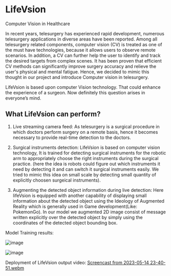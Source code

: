 # LifeVsion
Computer Vision in Healthcare

In recent years, telesurgery has experienced rapid development, numerous telesurgery applications in diverse areas have been reported. Among all telesurgery related components, computer vision (CV) is treated as one of the must have technologies, because it allows users to observe remote scenarios. In addition, a CV can further help the user to identify and track the desired targets from complex scenes. It has been proven that efficient CV methods can significantly improve surgery accuracy and relieve the user's physical and mental fatigue.
Hence, we decided to mimic this thought in our project and introduce Computer vision in telesurgery.

LifeVsion is based upon computer Vision technology. That could enhance the experience of a surgeon. Now definitely this question arises in everyone’s mind.

## What LifeVsion can perform?
1. Live streaming camera feed:
As telesurgery is a surgical procedure in which doctors perform surgery on a remote basis, hence it becomes necessary to provide real-time detection to the doctors.

2. Surgical instruments detection:
LifeVsion is based on computer vision technology, It is trained for detecting surgical instruments for the robotic arm to appropriately choose the right instruments during the surgical practice.
(here the idea is robots could figure out which instruments it need by detecting it and can switch it surgical instruments easily. We tried to mimic this idea on small scale by detecting small quantity of explicitly choosen surgeical instruments).

3. Augmenting the detected object information during live detection:
Here lifeVsion is equipped with another capability of displaying small information about the detected object using the Ideology of Augmented Reality which is generally used in Game development(Like: PokemonGo). In our model we augmented 2D image consist of message written explicitly over the detected object by simply using the coordinates of the detected object bounding box.

Model Training results:

![image](https://github.com/Shoaib3786/LifeVsion/assets/104248739/71570682-1397-4ddd-b688-0318a2ccdc3f)

![image](https://github.com/Shoaib3786/LifeVsion/assets/104248739/782b9e69-aaac-4c21-a7ca-68b720c8bacf)


Deployment of LifeVsion output video:
[Screencast from 2023-05-14 23-40-51.webm](https://github.com/Shoaib3786/LifeVsion/assets/104248739/016eb401-5683-4765-9be1-d9e810d944c8)
